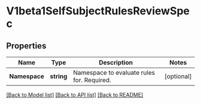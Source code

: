 # V1beta1SelfSubjectRulesReviewSpec

## Properties
Name | Type | Description | Notes
------------ | ------------- | ------------- | -------------
**Namespace** | **string** | Namespace to evaluate rules for. Required. | [optional] 

[[Back to Model list]](../README.md#documentation-for-models) [[Back to API list]](../README.md#documentation-for-api-endpoints) [[Back to README]](../README.md)


